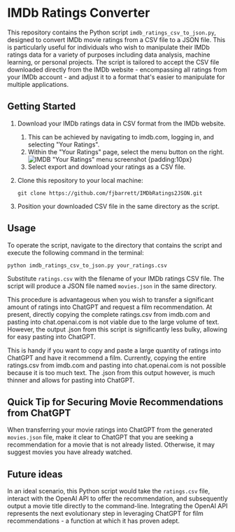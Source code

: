 # IMDb Ratings Converter

This repository contains the Python script `imdb_ratings_csv_to_json.py`, designed to convert IMDb movie ratings from a CSV file to a JSON file. This is particularly useful for individuals who wish to manipulate their IMDb ratings data for a variety of purposes including data analysis, machine learning, or personal projects. The script is tailored to accept the CSV file downloaded directly from the IMDb website - encompassing all ratings from your IMDb account - and adjust it to a format that's easier to manipulate for multiple applications.

## Getting Started

1. Download your IMDb ratings data in CSV format from the IMDb website.

   1. This can be achieved by navigating to imdb.com, logging in, and selecting "Your Ratings".
   2. Within the "Your Ratings" page, select the menu button on the right. ![IMDB "Your Ratings" menu screenshot](https://github.com/fjbarrett/IMDbRatings2JSON/blob/main/account-ratings.png?raw=true) {padding:10px}
   3. Select export and download your ratings as a CSV file.

2. Clone this repository to your local machine:

   ```shell
   git clone https://github.com/fjbarrett/IMDbRatings2JSON.git
   ```

3. Position your downloaded CSV file in the same directory as the script.

## Usage

To operate the script, navigate to the directory that contains the script and execute the following command in the terminal:

```shell
python imdb_ratings_csv_to_json.py your_ratings.csv
```

Substitute `ratings.csv` with the filename of your IMDb ratings CSV file. The script will produce a JSON file named `movies.json` in the same directory.

This procedure is advantageous when you wish to transfer a significant amount of ratings into ChatGPT and request a film recommendation. At present, directly copying the complete ratings.csv from imdb.com and pasting into chat.openai.com is not viable due to the large volume of text. However, the output .json from this script is significantly less bulky, allowing for easy pasting into ChatGPT.

This is handy if you want to copy and paste a large quantity of ratings into ChatGPT and have it recommend a film. Currently, copying the entire ratings.csv from imdb.com and pasting into chat.openai.com is not possible because it is too much text. The .json from this output however, is much thinner and allows for pasting into ChatGPT.

## Quick Tip for Securing Movie Recommendations from ChatGPT

When transferring your movie ratings into ChatGPT from the generated `movies.json` file, make it clear to ChatGPT that you are seeking a recommendation for a movie that is not already listed. Otherwise, it may suggest movies you have already watched.

## Future ideas

In an ideal scenario, this Python script would take the `ratings.csv` file, interact with the OpenAI API to offer the recommendation, and subsequently output a movie title directly to the command-line. Integrating the OpenAI API represents the next evolutionary step in leveraging ChatGPT for film recommendations - a function at which it has proven adept.
